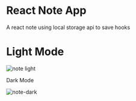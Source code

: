 # React Note App

A react note using local storage api to save hooks

# Light Mode

![note light](https://user-images.githubusercontent.com/65915666/203408671-8de8576e-820b-4a93-9849-623dee5d4840.png)

Dark Mode

![note-dark](https://user-images.githubusercontent.com/65915666/203408675-5f4537a3-0022-4334-9ad6-15ba0faffedd.png)
